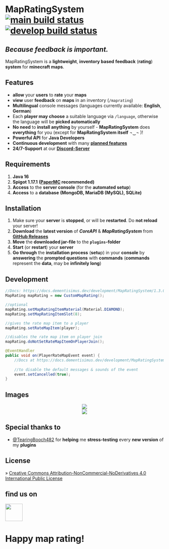 # MapRatingSystem [![main build status](https://github.com/dementisimus/MapRatingSystem/actions/workflows/build.yml/badge.svg?branch=main)](https://github.com/dementisimus/MapRatingSystem) [![develop build status](https://github.com/dementisimus/MapRatingSystem/actions/workflows/build.yml/badge.svg?branch=develop)](https://github.com/dementisimus/MapRatingSystem/tree/develop)
## _Because feedback is important._

MapRatingSystem is a **lightweight**, **inventory based** **feedback** (**rating**) **system** for **minecraft maps**.

## **Features**

- **allow** your **users** to **rate** your **maps**
- **view** user **feedback** on **maps** in an inventory (`/maprating`)
- **Multilingual** console messages (languages currently available: **English**, **German**)
- Each **player may choose** a suitable language via `/language`, otherwise the language will be **picked automatically**
- **No need** to **install anything** by yourself - **MapRatingSystem** does **everything** for you (except for **MapRatingSystem itself** ¬‿¬ )!
- **Powerful API** for **Java Developers**
- **Continuous development** with many **[planned features]**
- **24/7-Support** at our **[Discord-Server]**

## **Requirements**

1. **Java 16**
2. **Spigot 1.17.1** **([PaperMC] recommended)**
3. **Access** to the **server console** (for the **automated setup**)
4. **Access** to a **database** **(MongoDB, MariaDB (MySQL), SQLite)**

## **Installation**

1. Make sure your **server** is **stopped**, or will be **restarted**. Do **not reload** your server!
2. **Download** the **latest version** of _**CoreAPI**_ & _**MapRatingSystem**_ from **[GitHub Releases]**
3. **Move** the **downloaded jar-file** to the **`plugins`-folder**
4. **Start** (or **restart**) your **server**
5. **Go through** the **installation process** (**setu**p) in your **console** by **answering** the **prompted questions** with **commands** (**commands** represent the **data**, may be **infinitely long**)

## **Development**

```java
//Docs: https://docs.dementisimus.dev/development/MapRatingSystem/1.3.0/
MapRating mapRating = new CustomMapRating();

//optional
mapRating.setMapRatingItemMaterial(Material.DIAMOND);
mapRating.setMapRatingItemSlot(8);

//gives the rate map item to a player
mapRating.setRateMapItem(player);

//disables the rate map item on player join
mapRating.doNotSetRateMapItemOnPlayerJoin();
```
```java
@EventHandler
public void on(PlayerRateMapEvent event) {
    //Docs at https://docs.dementisimus.dev/development/MapRatingSystem/1.3.0/dev/dementisimus/mrs/api/events/PlayerRateMapEvent.html
        
    //to disable the default messages & sounds of the event
    event.setCancelled(true);
}
```

## **Images**

<p align="center">
  <img src="https://dementisimus.dev/img/MapRatingSystem/rate_map.jpg" />
   <br>
  <img src="https://dementisimus.dev/img/MapRatingSystem/map_ratings.jpg" />
</p>

## **Special thanks to**

- [@TearingBooch482] for **helping** me **stress-testing** every **new version** of my **plugins**

## **License**

» [Creative Commons Attribution-NonCommercial-NoDerivatives 4.0 International Public License]

## find us on

[<img src="https://discordapp.com/assets/e4923594e694a21542a489471ecffa50.svg" alt="" height="55" />](https://discord.gg/sTRg8A7)

# **Happy map rating!**

[planned features]: <https://github.com/dementisimus/MapRatingSystem/projects/2>
[Discord-Server]: <https://discord.gg/sTRg8A7>

[PaperMC]: <https://papermc.io/downloads>

[GitHub Releases]: <https://github.com/dementisimus/MapRatingSystem/releases>

[Advanced-Slime-World-Manager]: <https://github.com/Paul19988/Advanced-Slime-World-Manager>
[@TearingBooch482]: <https://github.com/TearingBooch482>

[Creative Commons Attribution-NonCommercial-NoDerivatives 4.0 International Public License]: <https://creativecommons.org/licenses/by-nc-nd/4.0/>
